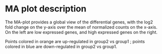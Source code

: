# MA plot description

The MA-plot provides a global view of the differential genes, with the log2 fold change on the y-axis over the mean of normalized counts on the x-axis. On the left are low expressed genes, and high expressed genes on the right.

Points colored in orange are up-regulated in group2 vs group1 ; points colored in blue are down-regulated in group2 vs group1.


